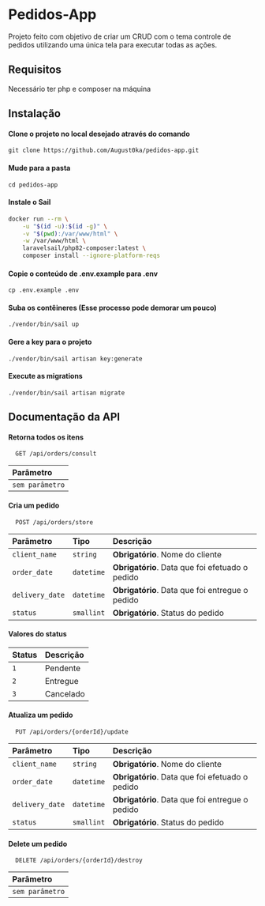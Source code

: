 
# Pedidos-App

Projeto feito com objetivo de criar um CRUD com o tema controle de pedidos utilizando uma única tela para executar todas as ações.

## Requisitos
Necessário ter php e composer na máquina 

## Instalação

#### Clone o projeto no local desejado através do comando
``git clone https://github.com/August0ka/pedidos-app.git`` 

#### Mude para a pasta
``cd pedidos-app``

#### Instale o Sail 
```sh
docker run --rm \
    -u "$(id -u):$(id -g)" \
    -v "$(pwd):/var/www/html" \
    -w /var/www/html \
    laravelsail/php82-composer:latest \
    composer install --ignore-platform-reqs
```

#### Copie o conteúdo de .env.example para .env
```cp .env.example .env```

#### Suba os contêineres (Esse processo pode demorar um pouco)
``./vendor/bin/sail up``

#### Gere a key para o projeto
``./vendor/bin/sail artisan key:generate``

#### Execute as migrations
``./vendor/bin/sail artisan migrate``

## Documentação da API

#### Retorna todos os itens

```http
  GET /api/orders/consult
```

| Parâmetro   | 
| :---------- |
| `sem parâmetro` |

#### Cria um pedido

```http
  POST /api/orders/store
```

| Parâmetro   | Tipo       | Descrição                                   |
| :---------- | :--------- | :------------------------------------------ |
| `client_name`      | `string` | **Obrigatório**. Nome do cliente |
| `order_date`      | `datetime` | **Obrigatório**. Data que foi efetuado o pedido |
| `delivery_date`      | `datetime` | **Obrigatório**. Data que foi entregue o pedido |
| `status`      | `smallint` | **Obrigatório**. Status do pedido |

#### Valores do status

| Status   | Descrição           |
| :---------- | :---------- |
| `1` | Pendente        |
| `2` | Entregue        |
| `3` | Cancelado        |


#### Atualiza um pedido

```http
  PUT /api/orders/{orderId}/update
```

| Parâmetro   | Tipo       | Descrição                                   |
| :---------- | :--------- | :------------------------------------------ |
| `client_name`      | `string` | **Obrigatório**. Nome do cliente |
| `order_date`      | `datetime` | **Obrigatório**. Data que foi efetuado o pedido |
| `delivery_date`      | `datetime` | **Obrigatório**. Data que foi entregue o pedido |
| `status`      | `smallint` | **Obrigatório**. Status do pedido |

#### Delete um pedido

```http
  DELETE /api/orders/{orderId}/destroy
```

| Parâmetro   | 
| :---------- |
| `sem parâmetro` |
